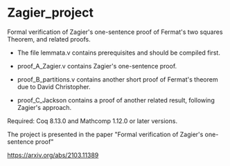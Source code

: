# Zagier_project
Formal verification of Zagier's one-sentence proof of Fermat's two squares Theorem, and related proofs.

- The file lemmata.v contains prerequisites and should be compiled first.

- proof_A_Zagier.v contains Zagier's one-sentence proof.

- proof_B_partitions.v contains another short proof of Fermat's theorem due to David Christopher.

- proof_C_Jackson contains a proof of another related result, following Zagier's approach.


Required: Coq 8.13.0 and Mathcomp 1.12.0 or later versions.


The project is presented in the paper "Formal verification of Zagier's one-sentence proof"

https://arxiv.org/abs/2103.11389
